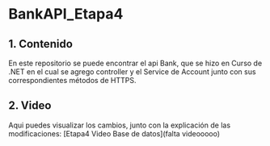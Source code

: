# BankAPI_Etapa4

## 1. Contenido
En este repositorio se puede encontrar el api Bank, que se hizo en Curso de .NET en el cual se agrego controller y el Service de Account
junto con sus correspondientes métodos de HTTPS.
## 2. Video
Aqui puedes visualizar los cambios, junto con la explicación de las modificaciones:
[Etapa4 Video Base de datos](falta videooooo)
